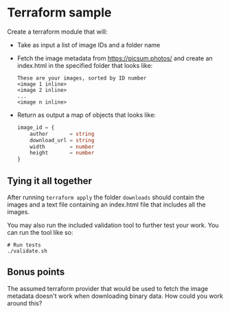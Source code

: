 # Terraform sample

Create a terraform module that will:

* Take as input a list of image IDs and a folder name
* Fetch the image metadata from https://picsum.photos/ and create an index.html in the specified folder that looks like:

    ```text
    These are your images, sorted by ID number
    <image 1 inline>
    <image 2 inline>
    ...
    <image n inline>
    ```

* Return as output a map of objects that looks like:

    ```terraform
    image_id = {
        author       = string
        download_url = string
        width        = number
        height       = number
    }
    ```

## Tying it all together

After running `terraform apply` the folder `downloads` should contain the images and a text file containing an index.html file that includes all the images.

You may also run the included validation tool to further test your work. You can run the tool like so:

```shell
# Run tests
./validate.sh
```

## Bonus points

The assumed terraform provider that would be used to fetch the image metadata doesn't work when downloading binary data. How could you work around this?
